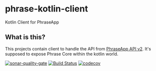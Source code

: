 # phrase-kotlin-client
Kotlin Client for PhraseApp 
## What is this?
This projects contain client to handle the API from [PhraseApp API v2](http://docs.phraseapp.com/api/v2/).
It's supposed to expose Phrase Core within the kotlin world.

[![sonar-quality-gate][sonar-quality-gate]][sonar-url]
[![Build Status][travis-image]][travis-url-main]
[![codecov][codecov-badge-url]][codecov-project-url]

[travis-image]: https://travis-ci.org/mytaxi/phrase-kotlin-client.svg?branch=master
[travis-url-main]: https://travis-ci.org/mytaxi/phrase-kotlin-client
[sonar-url]: https://sonarcloud.io/dashboard?id=phrase-api-kotlin
[sonar-quality-gate]: https://sonarcloud.io/api/project_badges/measure?project=phrase-api-kotlin&metric=alert_status
[codecov-project-url]: https://codecov.io/gh/Sadovnikov94/phrase-kotlin-client
[codecov-badge-url]: https://codecov.io/gh/Sadovnikov94/phrase-kotlin-client/branch/master/graph/badge.svg


